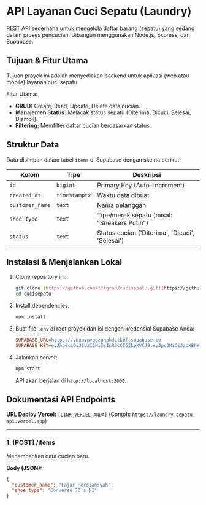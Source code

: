 # API Layanan Cuci Sepatu (Laundry)

REST API sederhana untuk mengelola daftar barang (sepatu) yang sedang dalam proses pencucian. Dibangun menggunakan Node.js, Express, dan Supabase.

## Tujuan & Fitur Utama

Tujuan proyek ini adalah menyediakan backend untuk aplikasi (web atau mobile) layanan cuci sepatu.

Fitur Utama:
* **CRUD:** Create, Read, Update, Delete data cucian.
* **Manajemen Status:** Melacak status sepatu (Diterima, Dicuci, Selesai, Diambil).
* **Filtering:** Memfilter daftar cucian berdasarkan status.

## Struktur Data

Data disimpan dalam tabel `items` di Supabase dengan skema berikut:

| Kolom         | Tipe        | Deskripsi                                        |
|---------------|-------------|--------------------------------------------------|
| `id`          | `bigint`    | Primary Key (Auto-increment)                     |
| `created_at`  | `timestamptz` | Waktu data dibuat                                |
| `customer_name` | `text`    | Nama pelanggan                                   |
| `shoe_type`   | `text`    | Tipe/merek sepatu (misal: "Sneakers Putih")      |
| `status`      | `text`    | Status cucian ('Diterima', 'Dicuci', 'Selesai') |

## Instalasi & Menjalankan Lokal

1.  Clone repository ini:
    ```bash
    git clone [https://github.com/txtgrab/cucisepatu.git](https://github.com/txtgrab/cucisepatu.git)
    cd cucisepatu
    ```
2.  Install dependencies:
    ```bash
    npm install
    ```
3.  Buat file `.env` di root proyek dan isi dengan kredensial Supabase Anda:
    ```ini
    SUPABASE_URL=https://ybxmvpvqdzgnahdctkbf.supabase.co
    SUPABASE_KEY=eyJhbGciOiJIUzI1NiIsInR5cCI6IkpXVCJ9.eyJpc3MiOiJzdXBhYmFzZSIsInJlZiI6InlieG12cHZxZHpnbmFoZGN0a2JmIiwicm9sZSI6ImFub24iLCJpYXQiOjE3NjEyMTc0NTIsImV4cCI6MjA3Njc5MzQ1Mn0.LuDiNbfGcoz441cpV4YU_cOSY6RWom-7HJIUKAaP1nk
    ```
4.  Jalankan server:
    ```bash
    npm start
    ```
    API akan berjalan di `http://localhost:3000`.

## Dokumentasi API Endpoints

**URL Deploy Vercel:** `[LINK_VERCEL_ANDA]` (Contoh: `https://laundry-sepatu-api.vercel.app`)

---

### 1. [POST] /items
Menambahkan data cucian baru.

**Body (JSON):**
```json
{
  "customer_name": "Fajar Herdiansyah",
  "shoe_type": "Converse 70's HI"
}
